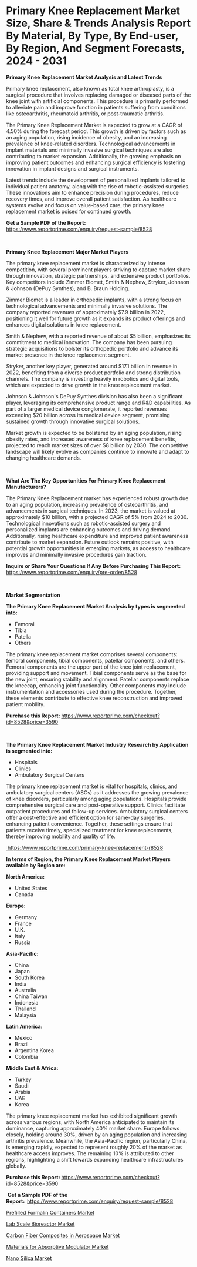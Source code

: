 <p><h1>Primary Knee Replacement Market Size, Share & Trends Analysis Report By Material, By Type, By End-user, By Region, And Segment Forecasts, 2024 - 2031</h1></p><p><strong>Primary Knee Replacement Market Analysis and Latest Trends</strong></p>
<p><p>Primary knee replacement, also known as total knee arthroplasty, is a surgical procedure that involves replacing damaged or diseased parts of the knee joint with artificial components. This procedure is primarily performed to alleviate pain and improve function in patients suffering from conditions like osteoarthritis, rheumatoid arthritis, or post-traumatic arthritis.</p><p>The Primary Knee Replacement Market is expected to grow at a CAGR of 4.50% during the forecast period. This growth is driven by factors such as an aging population, rising incidence of obesity, and an increasing prevalence of knee-related disorders. Technological advancements in implant materials and minimally invasive surgical techniques are also contributing to market expansion. Additionally, the growing emphasis on improving patient outcomes and enhancing surgical efficiency is fostering innovation in implant designs and surgical instruments.</p><p>Latest trends include the development of personalized implants tailored to individual patient anatomy, along with the rise of robotic-assisted surgeries. These innovations aim to enhance precision during procedures, reduce recovery times, and improve overall patient satisfaction. As healthcare systems evolve and focus on value-based care, the primary knee replacement market is poised for continued growth.</p></p>
<p><strong>Get a Sample PDF of the Report:&nbsp;</strong> <a href="https://www.reportprime.com/enquiry/request-sample/8528">https://www.reportprime.com/enquiry/request-sample/8528</a></p>
<p>&nbsp;</p>
<p><strong>Primary Knee Replacement Major Market Players</strong></p>
<p><p>The primary knee replacement market is characterized by intense competition, with several prominent players striving to capture market share through innovation, strategic partnerships, and extensive product portfolios. Key competitors include Zimmer Biomet, Smith & Nephew, Stryker, Johnson & Johnson (DePuy Synthes), and B. Braun Holding.</p><p>Zimmer Biomet is a leader in orthopedic implants, with a strong focus on technological advancements and minimally invasive solutions. The company reported revenues of approximately $7.9 billion in 2022, positioning it well for future growth as it expands its product offerings and enhances digital solutions in knee replacement.</p><p>Smith & Nephew, with a reported revenue of about $5 billion, emphasizes its commitment to medical innovation. The company has been pursuing strategic acquisitions to bolster its orthopedic portfolio and advance its market presence in the knee replacement segment.</p><p>Stryker, another key player, generated around $17.1 billion in revenue in 2022, benefiting from a diverse product portfolio and strong distribution channels. The company is investing heavily in robotics and digital tools, which are expected to drive growth in the knee replacement market.</p><p>Johnson & Johnson's DePuy Synthes division has also been a significant player, leveraging its comprehensive product range and R&D capabilities. As part of a larger medical device conglomerate, it reported revenues exceeding $20 billion across its medical device segment, promising sustained growth through innovative surgical solutions.</p><p>Market growth is expected to be bolstered by an aging population, rising obesity rates, and increased awareness of knee replacement benefits, projected to reach market sizes of over $8 billion by 2030. The competitive landscape will likely evolve as companies continue to innovate and adapt to changing healthcare demands.</p></p>
<p>&nbsp;</p>
<p><strong>What Are The Key Opportunities For Primary Knee Replacement Manufacturers?</strong></p>
<p><p>The Primary Knee Replacement market has experienced robust growth due to an aging population, increasing prevalence of osteoarthritis, and advancements in surgical techniques. In 2023, the market is valued at approximately $10 billion, with a projected CAGR of 5% from 2024 to 2030. Technological innovations such as robotic-assisted surgery and personalized implants are enhancing outcomes and driving demand. Additionally, rising healthcare expenditure and improved patient awareness contribute to market expansion. Future outlook remains positive, with potential growth opportunities in emerging markets, as access to healthcare improves and minimally invasive procedures gain traction.</p></p>
<p><strong>Inquire or Share Your Questions If Any Before Purchasing This Report:</strong> <a href="https://www.reportprime.com/enquiry/pre-order/8528">https://www.reportprime.com/enquiry/pre-order/8528</a></p>
<p>&nbsp;</p>
<p><strong>Market Segmentation</strong></p>
<p><strong>The Primary Knee Replacement Market Analysis by types is segmented into:</strong></p>
<p><ul><li>Femoral</li><li>Tibia</li><li>Patella</li><li>Others</li></ul></p>
<p><p>The primary knee replacement market comprises several components: femoral components, tibial components, patellar components, and others. Femoral components are the upper part of the knee joint replacement, providing support and movement. Tibial components serve as the base for the new joint, ensuring stability and alignment. Patellar components replace the kneecap, enhancing joint functionality. Other components may include instrumentation and accessories used during the procedure. Together, these elements contribute to effective knee reconstruction and improved patient mobility.</p></p>
<p><strong>Purchase this Report:&nbsp;</strong><a href="https://www.reportprime.com/checkout?id=8528&price=3590">https://www.reportprime.com/checkout?id=8528&price=3590</a></p>
<p>&nbsp;</p>
<p><strong>The Primary Knee Replacement Market Industry Research by Application is segmented into:</strong></p>
<p><ul><li>Hospitals</li><li>Clinics</li><li>Ambulatory Surgical Centers</li></ul></p>
<p><p>The primary knee replacement market is vital for hospitals, clinics, and ambulatory surgical centers (ASCs) as it addresses the growing prevalence of knee disorders, particularly among aging populations. Hospitals provide comprehensive surgical care and post-operative support. Clinics facilitate outpatient procedures and follow-up services. Ambulatory surgical centers offer a cost-effective and efficient option for same-day surgeries, enhancing patient convenience. Together, these settings ensure that patients receive timely, specialized treatment for knee replacements, thereby improving mobility and quality of life.</p></p>
<p><a href="https://www.reportprime.com/primary-knee-replacement-r8528">&nbsp;https://www.reportprime.com/primary-knee-replacement-r8528</a></p>
<p><strong>In terms of Region, the Primary Knee Replacement Market Players available by Region are:</strong></p>
<p>
    <p> <strong> North America: </strong>
        <ul>
            <li>United States</li>
            <li>Canada</li>
        </ul>
        </p> 
    <p> <strong> Europe: </strong>
        <ul>
            <li>Germany</li>
            <li>France</li>
            <li>U.K.</li>
            <li>Italy</li>
            <li>Russia</li>
        </ul>
        </p> 
    <p> <strong> Asia-Pacific: </strong>
        <ul>
            <li>China</li>
            <li>Japan</li>
            <li>South Korea</li>
            <li>India</li>
            <li>Australia</li>
            <li>China Taiwan</li>
            <li>Indonesia</li>
            <li>Thailand</li>
            <li>Malaysia</li>
        </ul>
        </p> 
    <p> <strong> Latin America: </strong>
        <ul>
            <li>Mexico</li>
            <li>Brazil</li>
            <li>Argentina Korea</li>
            <li>Colombia</li>
        </ul>
        </p> 
    <p> <strong> Middle East & Africa: </strong>
        <ul>
            <li>Turkey</li>
            <li>Saudi</li>
            <li>Arabia</li>
            <li>UAE</li>
            <li>Korea</li>
        </ul>
    </p>
    </p>
<p><p>The primary knee replacement market has exhibited significant growth across various regions, with North America anticipated to maintain its dominance, capturing approximately 40% market share. Europe follows closely, holding around 30%, driven by an aging population and increasing arthritis prevalence. Meanwhile, the Asia-Pacific region, particularly China, is emerging rapidly, expected to represent roughly 20% of the market as healthcare access improves. The remaining 10% is attributed to other regions, highlighting a shift towards expanding healthcare infrastructures globally.</p></p>
<p><strong>Purchase this Report: </strong><a href="https://www.reportprime.com/checkout?id=8528&price=3590">https://www.reportprime.com/checkout?id=8528&price=3590</a></p>
<p>&nbsp;<strong>Get a Sample PDF of the Report:&nbsp;&nbsp;</strong><a href="https://www.reportprime.com/enquiry/request-sample/8528">https://www.reportprime.com/enquiry/request-sample/8528</a></p>
<p><strong></strong></p>
<p><p><a href="https://github.com/SanjidaKhan901/Market-Research-Report-List-1/blob/main/prefilled-formalin-containers-market.md">Prefilled Formalin Containers Market</a></p><p><a href="https://github.com/AngelaWalsh696/Market-Research-Report-List-1/blob/main/lab-scale-bioreactor-market.md">Lab Scale Bioreactor Market</a></p><p><a href="https://issuu.com/reportprime-2/docs/carbon-fiber-composites-in-aerospac_a4c7a8509028ae">Carbon Fiber Composites in Aerospace Market</a></p><p><a href="https://issuu.com/reportprime-2/docs/materials-for-absorptive-modulator-_da95a4057d6652">Materials for Absorptive Modulator Market</a></p><p><a href="https://medium.com/@alaasultan2024/the-nano-silica-market-insights-report-offers-an-in-depth-and-thorough-analysis-of-the-market-5d0914d2730a?postPublishedType=initial">Nano Silica Market</a></p></p>